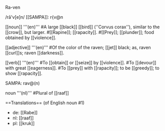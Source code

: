 Ra-ven

/rā'v[e]n/ [[SAMPA]]: r{v@n

[[noun]] '''(en)'''
#A large [[black]] [[bird]] (''Corvus corax''), similar to the [[crow]], but larger.
#[[Rapine]]; [[rapacity]].
#[[Prey]]; [[plunder]]; food obtained by [[violence]].

[[adjective]] '''(en)'''
#Of the color of the raven; [[jet]] black; as, raven [[curl]]s; raven [[darkness]].

[[verb]] '''(en)'''
#To [[obtain]] or [[seize]] by [[violence]].
#To [[devour]] with great [[eagerness]].
#To [[prey]] with [[rapacity]]; to be [[greedy]]; to show [[rapacity]].

SAMPA: rav@(n)

noun '''(nl)'''
#Plural of [[raaf]]

==Translations==
(of English noun #1)
* de: [[Rabe]]
* nl: [[raaf]]
* pl: [[kruk]]